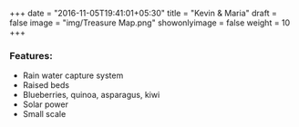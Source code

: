 +++
date = "2016-11-05T19:41:01+05:30"
title = "Kevin & Maria"
draft = false
image = "img/Treasure Map.png"
showonlyimage = false
weight = 10
+++

<!--more-->
<h3>Features:</h3>
<ul>
    <li>Rain water capture system</li>
    <li>Raised beds</li>
    <li>Blueberries, quinoa, asparagus, kiwi</li>
    <li>Solar power</li>
    <li>Small scale</li>
</ul>